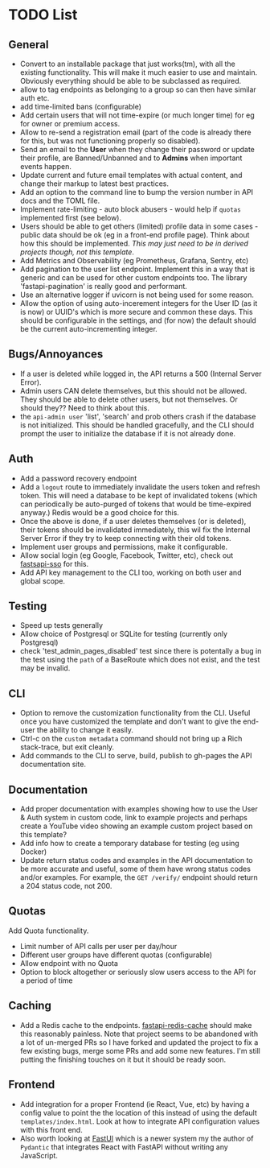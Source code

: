 # TODO List

## General

- Convert to an installable package that just works(tm), with all the existing
  functionality. This will make it much easier to use and maintain. Obviously
  everything should be able to be subclassed as required.
- allow to tag endpoints as belonging to a group so can then have similar auth
  etc.
- add time-limited bans (configurable)
- Add certain users that will not time-expire (or much longer time) for eg for
  owner or premium access.
- Allow to re-send a registration email (part of the code is already there for
  this, but was not functioning properly so disabled).
- Send an email to the **User** when they change their password or update their
  profile, are Banned/Unbanned and to **Admins** when important events happen.
- Update current and future email templates with actual content, and change
  their markup to latest best practices.
- Add an option to the command line to bump the version number in API docs and
  the TOML file.
- Implement rate-limiting - auto block abusers - would help if `quotas`
  implemented first (see below).
- Users should be able to get others (limited) profile data in some cases -
  public data should be ok (eg in a front-end profile page). Think about how
  this should be implemented. *This may just need to be in derived projects
  though, not this template*.
- Add Metrics and Observability (eg Prometheus, Grafana, Sentry, etc)
- Add pagination to the user list endpoint. Implement this in a way that is
  generic and can be used for other custom endpoints too. The library
  'fastapi-pagination' is really good and performant.
- Use an alternative logger if uvicorn is not being used for some reason.
- Allow the option of using auto-incerement integers for the User ID (as it is
  now) or UUID's which is more secure and common these days. This should be
  configurable in the settings, and (for now) the default should be the current
  auto-incrementing integer.

## Bugs/Annoyances

- If a user is deleted while logged in, the API returns a 500 (Internal Server
   Error).
- Admin users CAN delete themselves, but this should not be allowed. They should
  be able to delete other users, but not themselves. Or should they?? Need to
  think about this.
- the `api-admin user` 'list', 'search' and prob others crash if the database is
  not initialized. This should be handled gracefully, and the CLI should
  prompt the user to initialize the database if it is not already done.

## Auth

- Add a password recovery endpoint
- Add a `logout` route to immediately invalidate the users token and refresh
  token. This will need a database to be kept of invalidated tokens (which can
  periodically be auto-purged of tokens that would be time-expired anyway.)
  Redis would be a good choice for this.
- Once the above is done, if a user deletes themselves (or is deleted), their
  tokens should be invalidated immediately, this wil fix the Internal Server
  Error if they try to keep connecting with their old tokens.
- Implement user groups and permissions, make it configurable.
- Allow social login (eg Google, Facebook, Twitter, etc), check out
  [fastsapi-sso](https://github.com/tomasvotava/fastapi-sso) for this.
- Add API key management to the CLI too, working on both user and global scope.

## Testing

- Speed up tests generally
- Allow choice of Postgresql or SQLite for testing (currently only Postgresql)
- check 'test_admin_pages_disabled' test since there is potentally a bug in
  the test using the `path` of a BaseRoute which does not exist, and the test
  may be invalid.

## CLI

- Option to remove the customization functionality from the CLI. Useful once you
  have customized the template and don't want to give the end-user the ability to
  change it easily.
- Ctrl-c on the `custom metadata` command should not bring up a Rich
  stack-trace, but exit cleanly.
- Add commands to the CLI to serve, build, publish to gh-pages the API
  documentation site.

## Documentation

- Add proper documentation with examples showing how to use the User & Auth
  system in custom code, link to example projects and perhaps create a YouTube
  video showing an example custom project based on this template?
- Add info how to create a temporary database for testing (eg using Docker)
- Update return status codes and examples in the API documentation to be more
  accurate and useful, some of them have wrong status codes and/or examples. For
  example, the `GET /verify/` endpoint should return a 204 status code, not 200.

## Quotas

Add Quota functionality.

- Limit number of API calls per user per day/hour
- Different user groups have different quotas (configurable)
- Allow endpoint with no Quota
- Option to block altogether or seriously slow users access to the API for a
  period of time

## Caching

- Add a Redis cache to the endpoints.
  [fastapi-redis-cache](https://pypi.org/project/fastapi-redis-cache/) should
  make this reasonably painless. Note that project seems to be abandoned with a
  lot of un-merged PRs so I have forked and updated the project to fix a few
  existing bugs, merge some PRs and add some new features. I'm still putting the
  finishing touches on it but it should be ready soon.

## Frontend

- Add integration for a proper Frontend (ie React, Vue, etc) by having a config
  value to point the the location of this instead of using the default
  `templates/index.html`. Look at how to integrate API configuration values with
  this front end.
- Also worth looking at [FastUI](https://github.com/pydantic/FastUI) which is a
  newer system my the author of `Pydantic` that integrates React with FastAPI
  without writing any JavaScript.
